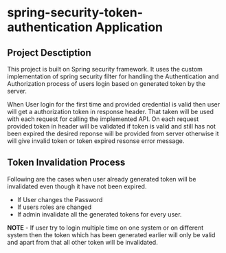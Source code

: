 # spring-security-token-authentication Application


## Project Desctiption

This project is built on Spring security framework. It uses the custom implementation of spring security filter for handling the Authentication and Authorization process of users login based on generated token by the server.

When User login for the first time and provided credential is valid then user will get a authorization token in response header. That taken will be used with each request for calling the implemented API. On each request provided token in header will be validated if token is valid and still has not been expired the desired reponse will be provided from server otherwise it will give invalid token or token expired resonse error message.



## Token Invalidation Process

Following are the cases when user already generated token will be invalidated even though it have not been expired.

* If User changes the Password
* If users roles are changed
* If admin invalidate all the generated tokens for every user.



**NOTE** - If user try to login multiple time on one system or on different system then the token which has been generated earlier will only be valid and apart from that all other token will be invalidated.
